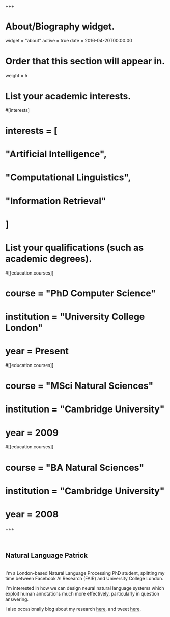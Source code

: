 +++
# About/Biography widget.
widget = "about"
active = true
date = 2016-04-20T00:00:00

# Order that this section will appear in.
weight = 5

# List your academic interests.
#[interests]
#  interests = [
#    "Artificial Intelligence",
#    "Computational Linguistics",
#    "Information Retrieval"
#  ]

# List your qualifications (such as academic degrees).
#[[education.courses]]
#  course = "PhD Computer Science"
#  institution = "University College London"
#  year = Present

#[[education.courses]]
#  course = "MSci Natural Sciences"
#  institution = "Cambridge University"
#  year = 2009

#[[education.courses]]
#  course = "BA Natural Sciences"
#  institution = "Cambridge University"
#  year = 2008
 
+++
<br>
<br>
<br>
## Natural Language Patrick
<br>
I'm a London-based Natural Language Processing PhD student, splitting my time between Facebook AI Research (FAIR) and University College London.

I'm interested in how we can design neural natural language systems which exploit human annotations much more effectively, particularly in question answering. 

I also occasionally blog about my research [here](/post/), and tweet [here](https://twitter.com/PSH_Lewis).
